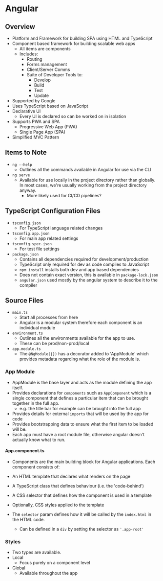 # Angular

## Overview

- Platform and Framework for building SPA using HTML and TypeScript
- Component based framework for building scalable web apps
  - All items are components
  - Includes:
    - Routing
    - Forms management
    - Client/Server Comms
    - Suite of Developer Tools to:
      - Develop
      - Build
      - Test
      - Update
- Supported by Google
- Uses TypeScript based on JavaScript
- Declarative UI
  - Every UI is declared so can be worked on in isolation
- Supports PWA and SPA
  - Progressive Web App (PWA)
  - Single Page App (SPA)
- Simplified MVC Pattern

## Items to Note

- `ng --help`
  - Outlines all the commands available in Angular for use via the CLI
- `ng serve`
  - Available for use locally in the project directory rather than globally. In most cases, we're usually working from the project directory anyway.
    - More likely used for CI/CD pipelines?

## TypeScript Configuration Files

- `tsconfig.json`
  - For TypeScript language related changes
- `tsconfig.app.json`
  - For main app related settings
- `tsconfig.spec.json`
  - For test file settings
- `package.json`
  - Contains all dependencies required for development/production
  - TypeScript only required for dev as code compiles to JavaScript
  - `npm install` installs both dev and app based dependencies
  - Does not contain exact version, this is available in `package-lock.json`
  - `angular.json` used mostly by the angular system to describe it to the compiler

## Source Files

- `main.ts`
  - Start all processes from here
  - Angular is a modular system therefore each component is an individual module
- `environment.ts`
  - Outlines all the environments available for the app to use.
  - These can be prod/non-prod/local
- `app.module.ts`
  - The `@NgModule({})` has a decorator added to 'AppModule' which provides metadata regarding what the role of the module is.

### App Module

- AppModule is the base layer and acts as the module defining the app itself.
- Provides declarations for `components` such as `AppComponent` which is a single component that defines a particular item that can be brought together in the full app.
  - e.g. the title bar for example can be brought into the full app
- Provides details for external `imports` that will be used by the app for code
- Provides bootstrapping data to ensure what the first item to be loaded will be.
- Each app must have a root module file, otherwise angular doesn't actually know what to run.

#### App.component.ts

- Components are the main building block for Angular applications. Each component consists of:

- An HTML template that declares what renders on the page
- A TypeScript class that defines behaviour (i.e. the 'code-behind')
- A CSS selector that defines how the component is used in a template
- Optionally, CSS styles applied to the template
- The `selector` param defines how it will be called by the `index.html` in the HTML code.
  - Can be defined in a `div` by setting the selector as `'.app-root'`

### Styles

- Two types are available.
- Local
  - Focus purely on a component level
- Global
  - Available throughout the app
